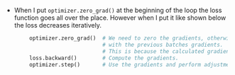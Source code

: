 

- When I put `optimizer.zero_grad()` at the beginning of the loop the loss function goes all over the place. However when I put it like shown below the loss decreases iteratively.
```python
        optimizer.zero_grad()  # We need to zero the gradients, otherwise the next batch would also need to deal 
                               # with the previous batches gradients.
                               # This is because the calculated gradients accumulate by default.
        loss.backward()        # Compute the gradients.
        optimizer.step()       # Use the gradients and perform adjustment/update of the weights.
```